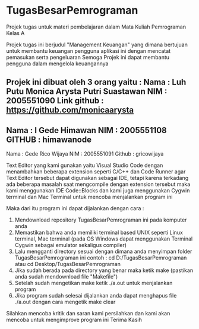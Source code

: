 # TugasBesarPemrograman
Projek tugas untuk materi pembelajaran dalam Mata Kuliah Pemrograman Kelas A

Projek tugas ini berjudul "Management Keuangan" yang dimana bertujuan 
untuk membantu keuangan pengguna aplikasi ini dengan mencatat pemasukan serta pengeluaran
Semoga Projek ini dapat membantu pengguna dalam mengelola keuangannya

Projek ini dibuat oleh 3 orang yaitu : 
Nama        : Luh Putu Monica Arysta Putri Suastawan
NIM         : 2005551090
Link github : https://github.com/monicaarysta
----------------------------------------------------
Nama        : I Gede Himawan
NIM         : 2005551108
GITHUB      : himawanode
----------------------------------------------------
Nama        : Gede Rico Wijaya
NIM         : 2005551091 
Github      : gricowijaya

Text Editor yang kami gunakan yaitu Visual Studio Code dengan menambahkan beberapa extension seperti C/C++ dan Code Runner
agar Text Editor tersebut dapat digunakan sebagai IDE, tetapi karena terkadang ada beberapa masalah saat mengcompile dengan extension tersebut 
maka kami menggunakan IDE Code::Blocks dan kami juga menggunakan Cygwin terminal dan Mac Terminal untuk mencoba menjalankan program ini 

Maka dari itu program ini dapat dijalankan dengan cara : 
1. Mendownload repository TugasBesarPemrograman ini pada komputer anda
2. Memastikan bahwa anda memiliki terminal based UNIX seperti Linux terminal, Mac terminal (pada OS Windows dapat menggunakan Terminal Cygwin sebagai emulator    sekaligus compiler)
3. Lalu mengganti directory sesuai dengan dimana anda menyimpan folder TugasBesarPemrograman ini contoh : cd D:/TugasBesarPemrograman atau cd Desktop/TugasBesarPemrograman
4. Jika sudah berada pada directory yang benar maka ketik make (pastikan anda sudah mendownload file "Makefile")
5. Setelah sudah mengetikan make ketik ./a.out untuk menjalankan program
6. Jika program sudah selesai dijalankan anda dapat menghapus file ./a.out dengan cara mengetik make clear 

Silahkan mencoba kritik dan saran kami persilahkan dan kami akan mencoba untuk mengimprove program ini
Terima Kasih



